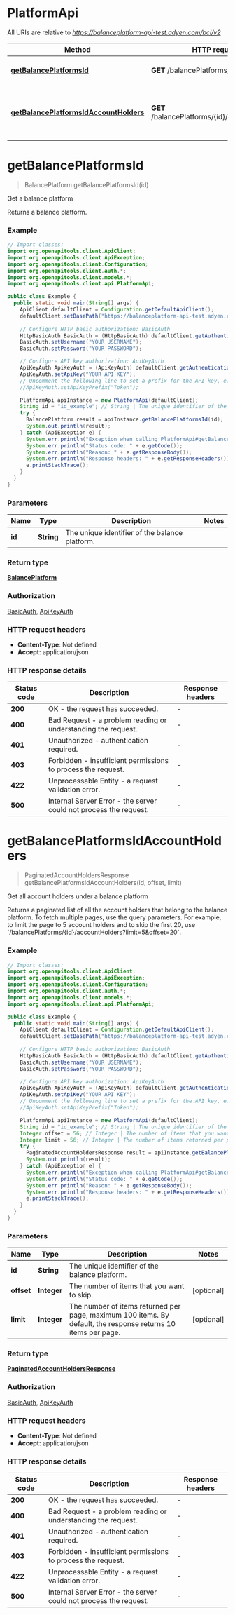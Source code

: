 # PlatformApi

All URIs are relative to *https://balanceplatform-api-test.adyen.com/bcl/v2*

| Method | HTTP request | Description |
|------------- | ------------- | -------------|
| [**getBalancePlatformsId**](PlatformApi.md#getBalancePlatformsId) | **GET** /balancePlatforms/{id} | Get a balance platform |
| [**getBalancePlatformsIdAccountHolders**](PlatformApi.md#getBalancePlatformsIdAccountHolders) | **GET** /balancePlatforms/{id}/accountHolders | Get all account holders under a balance platform |


<a id="getBalancePlatformsId"></a>
# **getBalancePlatformsId**
> BalancePlatform getBalancePlatformsId(id)

Get a balance platform

Returns a balance platform.

### Example
```java
// Import classes:
import org.openapitools.client.ApiClient;
import org.openapitools.client.ApiException;
import org.openapitools.client.Configuration;
import org.openapitools.client.auth.*;
import org.openapitools.client.models.*;
import org.openapitools.client.api.PlatformApi;

public class Example {
  public static void main(String[] args) {
    ApiClient defaultClient = Configuration.getDefaultApiClient();
    defaultClient.setBasePath("https://balanceplatform-api-test.adyen.com/bcl/v2");
    
    // Configure HTTP basic authorization: BasicAuth
    HttpBasicAuth BasicAuth = (HttpBasicAuth) defaultClient.getAuthentication("BasicAuth");
    BasicAuth.setUsername("YOUR USERNAME");
    BasicAuth.setPassword("YOUR PASSWORD");

    // Configure API key authorization: ApiKeyAuth
    ApiKeyAuth ApiKeyAuth = (ApiKeyAuth) defaultClient.getAuthentication("ApiKeyAuth");
    ApiKeyAuth.setApiKey("YOUR API KEY");
    // Uncomment the following line to set a prefix for the API key, e.g. "Token" (defaults to null)
    //ApiKeyAuth.setApiKeyPrefix("Token");

    PlatformApi apiInstance = new PlatformApi(defaultClient);
    String id = "id_example"; // String | The unique identifier of the balance platform.
    try {
      BalancePlatform result = apiInstance.getBalancePlatformsId(id);
      System.out.println(result);
    } catch (ApiException e) {
      System.err.println("Exception when calling PlatformApi#getBalancePlatformsId");
      System.err.println("Status code: " + e.getCode());
      System.err.println("Reason: " + e.getResponseBody());
      System.err.println("Response headers: " + e.getResponseHeaders());
      e.printStackTrace();
    }
  }
}
```

### Parameters

| Name | Type | Description  | Notes |
|------------- | ------------- | ------------- | -------------|
| **id** | **String**| The unique identifier of the balance platform. | |

### Return type

[**BalancePlatform**](BalancePlatform.md)

### Authorization

[BasicAuth](../README.md#BasicAuth), [ApiKeyAuth](../README.md#ApiKeyAuth)

### HTTP request headers

 - **Content-Type**: Not defined
 - **Accept**: application/json

### HTTP response details
| Status code | Description | Response headers |
|-------------|-------------|------------------|
| **200** | OK - the request has succeeded. |  -  |
| **400** | Bad Request - a problem reading or understanding the request. |  -  |
| **401** | Unauthorized - authentication required. |  -  |
| **403** | Forbidden - insufficient permissions to process the request. |  -  |
| **422** | Unprocessable Entity - a request validation error. |  -  |
| **500** | Internal Server Error - the server could not process the request. |  -  |

<a id="getBalancePlatformsIdAccountHolders"></a>
# **getBalancePlatformsIdAccountHolders**
> PaginatedAccountHoldersResponse getBalancePlatformsIdAccountHolders(id, offset, limit)

Get all account holders under a balance platform

Returns a paginated list of all the account holders that belong to the balance platform. To fetch multiple pages, use the query parameters.   For example, to limit the page to 5 account holders and to skip the first 20, use &#x60;/balancePlatforms/{id}/accountHolders?limit&#x3D;5&amp;offset&#x3D;20&#x60;.

### Example
```java
// Import classes:
import org.openapitools.client.ApiClient;
import org.openapitools.client.ApiException;
import org.openapitools.client.Configuration;
import org.openapitools.client.auth.*;
import org.openapitools.client.models.*;
import org.openapitools.client.api.PlatformApi;

public class Example {
  public static void main(String[] args) {
    ApiClient defaultClient = Configuration.getDefaultApiClient();
    defaultClient.setBasePath("https://balanceplatform-api-test.adyen.com/bcl/v2");
    
    // Configure HTTP basic authorization: BasicAuth
    HttpBasicAuth BasicAuth = (HttpBasicAuth) defaultClient.getAuthentication("BasicAuth");
    BasicAuth.setUsername("YOUR USERNAME");
    BasicAuth.setPassword("YOUR PASSWORD");

    // Configure API key authorization: ApiKeyAuth
    ApiKeyAuth ApiKeyAuth = (ApiKeyAuth) defaultClient.getAuthentication("ApiKeyAuth");
    ApiKeyAuth.setApiKey("YOUR API KEY");
    // Uncomment the following line to set a prefix for the API key, e.g. "Token" (defaults to null)
    //ApiKeyAuth.setApiKeyPrefix("Token");

    PlatformApi apiInstance = new PlatformApi(defaultClient);
    String id = "id_example"; // String | The unique identifier of the balance platform.
    Integer offset = 56; // Integer | The number of items that you want to skip.
    Integer limit = 56; // Integer | The number of items returned per page, maximum 100 items. By default, the response returns 10 items per page.
    try {
      PaginatedAccountHoldersResponse result = apiInstance.getBalancePlatformsIdAccountHolders(id, offset, limit);
      System.out.println(result);
    } catch (ApiException e) {
      System.err.println("Exception when calling PlatformApi#getBalancePlatformsIdAccountHolders");
      System.err.println("Status code: " + e.getCode());
      System.err.println("Reason: " + e.getResponseBody());
      System.err.println("Response headers: " + e.getResponseHeaders());
      e.printStackTrace();
    }
  }
}
```

### Parameters

| Name | Type | Description  | Notes |
|------------- | ------------- | ------------- | -------------|
| **id** | **String**| The unique identifier of the balance platform. | |
| **offset** | **Integer**| The number of items that you want to skip. | [optional] |
| **limit** | **Integer**| The number of items returned per page, maximum 100 items. By default, the response returns 10 items per page. | [optional] |

### Return type

[**PaginatedAccountHoldersResponse**](PaginatedAccountHoldersResponse.md)

### Authorization

[BasicAuth](../README.md#BasicAuth), [ApiKeyAuth](../README.md#ApiKeyAuth)

### HTTP request headers

 - **Content-Type**: Not defined
 - **Accept**: application/json

### HTTP response details
| Status code | Description | Response headers |
|-------------|-------------|------------------|
| **200** | OK - the request has succeeded. |  -  |
| **400** | Bad Request - a problem reading or understanding the request. |  -  |
| **401** | Unauthorized - authentication required. |  -  |
| **403** | Forbidden - insufficient permissions to process the request. |  -  |
| **422** | Unprocessable Entity - a request validation error. |  -  |
| **500** | Internal Server Error - the server could not process the request. |  -  |

